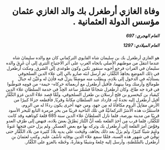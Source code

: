 <h1 dir="rtl">وفاة الغازي أرطغرل بك والد الغازي عثمان مؤسس الدولة العثمانية .</h1>

<h5 dir="rtl">العام الهجري:  697

العام الميلادي: 1297

</h5>

<p dir="rtl">هو الغازي أرطغرل بك بن سليمان شاه القايوي التركماني كان مع والده سليمانَ شاه عندما انتقلَ من موطنهم الأصلي باتجاه الغربِ على أثر الاجتياحِ التتري إلى أن غَرِقَ والده سليمان في الفراتِ فرجع أخويه سنقور تكين وكون طوغدي إلى الشرق, ومكث أرطغرل في ذلك الموضِعِ يجاهِدُ الكُفَّار، ثم أرسل ابنَه صارو بالي إلى علاء الدين السلجوقي يستأذِنُه في الدخول إلى بلادِه، ويطلب منه موضعًا ينزِلُ فيه فأذِنَ له وعَيَّنَ له جبالَ طومالج وأرمنك وما بينهما، فأقبل أرطغرل مع أربعمائة خركاه- خيمة- من قومِه فتوطَّنوا في قرة جه طاغ، وكان أرطغرل شجاعًا فشَمَّرَ ساعد الجِدِّ في خدمة السلطانِ علاء الدين كيقباد بن كيخسرو بن قلج أرسلان بن طغرل السلجوقي، ولَمَّا قصد علاءُ الدين غزوَ الكُفَّارِ أقبل أرطغرل إليه نجدةً له، فازداد عند السلطان مكانةً وقربًا, فأقطعه جزءًا كبيرًا من الأرضِ مقابِلَ الروم مكافأةً له مِن جهةٍ، ومن جهة أخرى يكون ردءًا له من الروم، فاستقَرَّت هذه الأسَرُ التركمانيَّةُ في تلك الناحية قريبًا من بحر مرمرة التابع للبحر الأسود قريبًا من مدينة بورصة، فلما نازل السلطانُ علاء الدين سنة 685 قلعةَ كوتاهيه وقد كانت للكُفَّار، فلما قرب مِن أخذِ القلعة بلغه أنَّ التَّتارَ يَطرُقُ بعضَ بلاده، فنهض إلى طرَفِ العدو وفوَّضَ أمرَ القلعة إلى أرطغرل بك وتركه بها مع بعضِ العسكَرِ. ولم يزل حتى فتحها عَنوةً وغَنِمَ شيئًا كثيرًا، ولم يزَلْ بعد ذلك يجاهد، وفُتِحَت على يديه بلادٌ كثيرة من بلاد الكُفَّارِ حتى توفِّيَ في شهور هذه السنة، فلمَّا سمع علاء الدين بوفاتِه تأسَّفَ عليه, وكتب لعثمانَ بنِ أرطغرل بالسَّلطنةِ، وأرسل إليه خِلعةً وسَيفًا ونقارةً، وخَصَّه بالغزوِ على الكُفَّار.</p></br>
